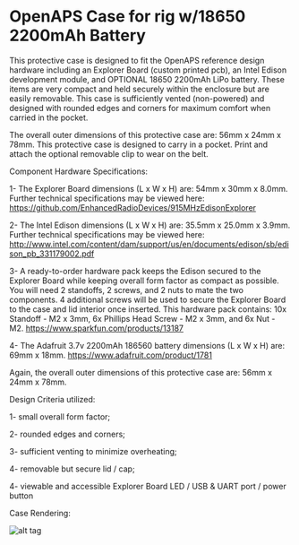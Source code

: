 # OpenAPS Case for rig w/18650 2200mAh Battery

This protective case is designed to fit the OpenAPS reference design hardware including an Explorer Board (custom printed pcb), an Intel Edison development module, and OPTIONAL 18650 2200mAh LiPo battery. These items are very compact and held securely within the enclosure but are easily removable. This case is sufficiently vented (non-powered) and designed with rounded edges and corners for maximum comfort when carried in the pocket. 

The overall outer dimensions of this protective case are: 56mm x 24mm x 78mm. This protective case is designed to carry in a pocket. Print and attach the optional removable clip to wear on the belt.

Component Hardware Specifications:

1- The Explorer Board dimensions (L x W x H) are: 54mm x 30mm x 8.0mm. Further technical specifications may be viewed here: https://github.com/EnhancedRadioDevices/915MHzEdisonExplorer

2- The Intel Edison dimensions (L x W x H) are: 35.5mm x 25.0mm x 3.9mm. Further technical specifications may be viewed here: http://www.intel.com/content/dam/support/us/en/documents/edison/sb/edison_pb_331179002.pdf

3- A ready-to-order hardware pack keeps the Edison secured to the Explorer Board while keeping overall form factor as compact as possible. You will need 2 standoffs, 2 screws, and 2 nuts to mate the two components. 4 additional screws will be used to secure the Explorer Board to the case and lid interior once inserted. This hardware pack contains: 10x Standoff - M2 x 3mm, 6x Phillips Head Screw - M2 x 3mm, and 6x Nut - M2. https://www.sparkfun.com/products/13187

4- The Adafruit 3.7v 2200mAh 186560 battery dimensions (L x W x H) are: 69mm x 18mm. https://www.adafruit.com/product/1781

Again, the overall outer dimensions of this protective case are: 56mm x 24mm x 78mm.

Design Criteria utilized:

1- small overall form factor;

2- rounded edges and corners;

3- sufficient venting to minimize overheating;

4- removable but secure lid / cap;

4- viewable and accessible Explorer Board LED / USB & UART port / power button

Case Rendering:

![alt tag](https://github.com/danimaniac/OpenAPS-Explorer-Board-Edison-vented-case/blob/w/18650-2200mAh-battery/OpenAPSCasE18650.PNG)
